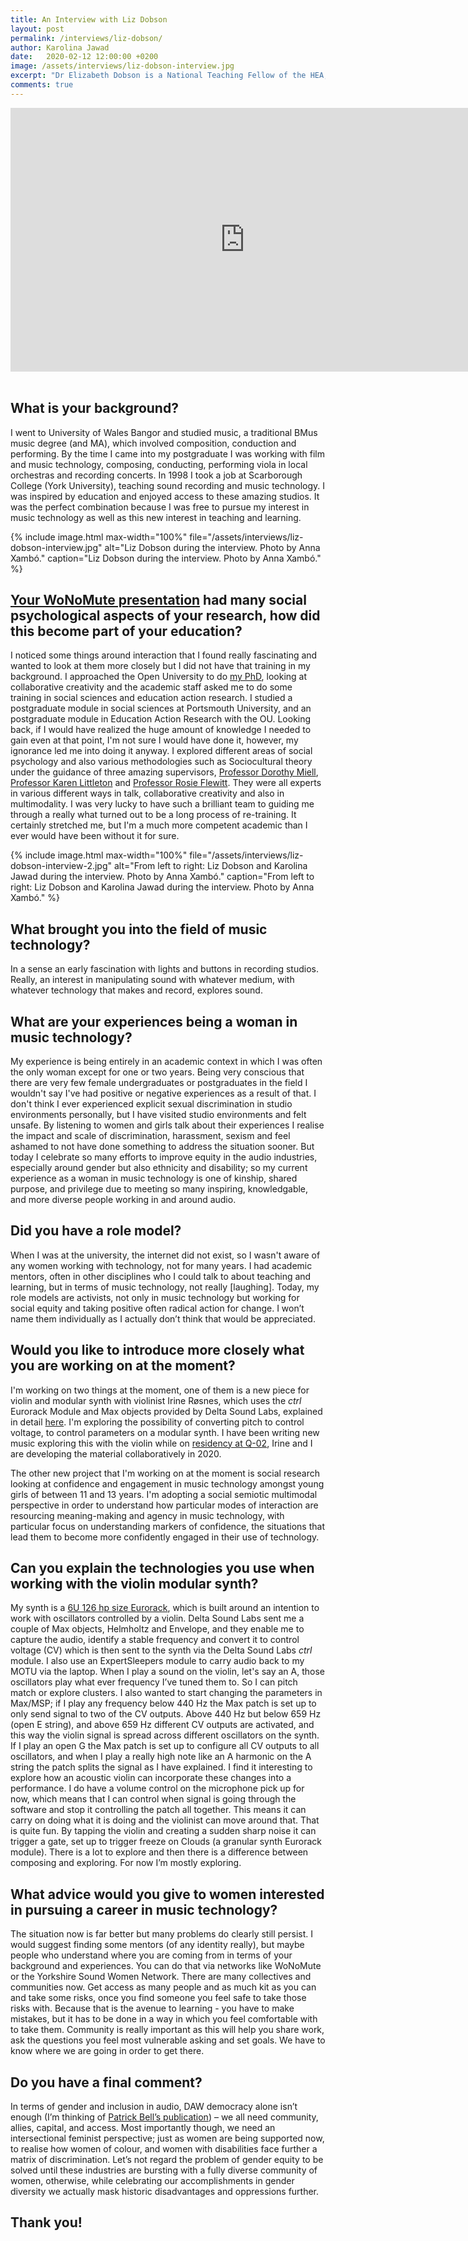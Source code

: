 ```yaml
---
title: An Interview with Liz Dobson
layout: post
permalink: /interviews/liz-dobson/
author: Karolina Jawad
date:   2020-02-12 12:00:00 +0200
image: /assets/interviews/liz-dobson-interview.jpg
excerpt: "Dr Elizabeth Dobson is a National Teaching Fellow of the HEA, and Principle Enterprise Fellow in music technology at The University of Huddersfield, where she teaches modules in sonic arts and electronica, sound for media, computer based composition, and empirical research for musicians. After completing her PhD on social psychology and creativity in music technology education, she founded/co-founded two knowledge-sharing projects: CollabHub, and Yorkshire Sound Women Network C.I.C., and maintains an ongoing commitment to new interdisciplinary research on inclusive music technology education."
comments: true
---
```


<div class="videoWrapper">
<iframe width="750" height="422" src="https://www.youtube.com/embed/9BfpuusM3AU" frameborder="0" allow="accelerometer; autoplay; encrypted-media; gyroscope; picture-in-picture" allowfullscreen></iframe>
</div>

<br />

## What is your background?

I went to University of Wales Bangor and studied music, a traditional BMus music degree (and MA), which involved composition, conduction and performing. By the time I came into my postgraduate I was working with film and music technology, composing, conducting, performing viola in local orchestras and recording concerts. In 1998 I took a job at Scarborough College (York University), teaching sound recording and music technology. I was inspired by education and enjoyed access to these amazing studios. It was the perfect combination because I was free to pursue my interest in music technology as well as this new interest in teaching and learning. 

{% include image.html
max-width="100%" file="/assets/interviews/liz-dobson-interview.jpg" alt="Liz Dobson during the interview. Photo by Anna Xambó."
caption="Liz Dobson during the interview. Photo by Anna Xambó." %}

## [Your WoNoMute presentation](/seminars/liz-dobson-seminar-talk) had many social psychological aspects of your research, how did this become part of your education?

I noticed some things around interaction that I found really fascinating and wanted to look at them more closely but I did not have that training in my background. I approached the Open University to do [my PhD](http://eprints.hud.ac.uk/id/eprint/14689/), looking at collaborative creativity and the academic staff asked me to do some training in social sciences and education action research. I studied a postgraduate module in social sciences at Portsmouth University, and an postgraduate module in Education Action Research with the OU. Looking back, if I would have realized the huge amount of knowledge I needed to gain even at that point, I'm not sure I would have done it, however, my ignorance led me into doing it anyway. I explored different areas of social psychology and also various methodologies such as Sociocultural theory under the guidance of three amazing supervisors, [Professor Dorothy Miell](https://en.wikipedia.org/wiki/Dorothy_Miell), [Professor Karen Littleton](http://wels.open.ac.uk/people/ksl4) and [Professor Rosie Flewitt](https://www2.mmu.ac.uk/education/staff/profile/index.php?id=4553). They were all experts in various different ways in talk, collaborative creativity and also in multimodality. I was very lucky to have such a brilliant team to guiding me through a really what turned out to be a long process of re-training. It certainly stretched me, but I'm a much more competent academic than I ever would have been without it for sure.


{% include image.html
max-width="100%" file="/assets/interviews/liz-dobson-interview-2.jpg" alt="From left to right: Liz Dobson and Karolina Jawad during the interview. Photo by Anna Xambó."
caption="From left to right: Liz Dobson and Karolina Jawad during the interview. Photo by Anna Xambó." %}

## What brought you into the field of music technology?

In a sense an early fascination with lights and buttons in recording studios. Really, an interest in manipulating sound with whatever medium, with whatever technology that makes and record, explores sound. 

## What are your experiences being a woman in music technology?

My experience is being entirely in an academic context in which I was often the only woman except for one or two years. Being very conscious that there are very few female undergraduates or postgraduates in the field I wouldn't say I've had positive or negative experiences as a result of that. I don't think I ever experienced explicit sexual discrimination in studio environments personally, but I have visited studio environments and felt unsafe. By listening to women and girls talk about their experiences I realise the impact and scale of discrimination, harassment, sexism and feel ashamed to not have done something to address the situation sooner. But today I celebrate so many efforts to improve equity in the audio industries, especially around gender but also ethnicity and disability; so my current experience as a woman in music technology is one of kinship, shared purpose, and privilege due to meeting so many inspiring, knowledgable, and more diverse people working in and around audio.

## Did you have a role model?

When I was at the university, the internet did not exist, so I wasn't aware of any women working with technology, not for many years. I had academic mentors, often in other disciplines who I could talk to about teaching and learning, but in terms of music technology, not really [laughing]. Today, my role models are activists, not only in music technology but working for social equity and taking positive often radical action for change. I won’t name them individually as I actually don’t think that would be appreciated.  

## Would you like to introduce more closely what you are working on at the moment?

I'm working on two things at the moment, one of them is a new piece for violin and modular synth with violinist Irine Røsnes, which uses the *ctrl* Eurorack Module and Max objects provided by Delta Sound Labs, explained in detail [here](https://deltasoundlabs.com/blog-lizdobson). I'm exploring the possibility of converting pitch to control voltage, to control parameters on a modular synth. I have been writing new music exploring this with the violin while on [residency at Q-02](http://www.q-o2.be/en/event/elisabeth-dobson/), Irine and I are developing the material collaboratively in 2020.

The other new project that I'm working on at the moment is social research looking at confidence and engagement in music technology amongst young girls of between 11 and 13 years. I'm adopting a social semiotic multimodal perspective in order to understand how particular modes of interaction are resourcing meaning-making and agency in music technology, with particular focus on understanding markers of confidence, the situations that lead them to become more confidently engaged in their use of technology. 

## Can you explain the technologies you use when working with the violin modular synth?

My synth is a [6U 126 hp size Eurorack](https://www.modulargrid.net/e/racks/view/1027401), which is built around an intention to work with oscillators controlled by a violin. Delta Sound Labs sent me a couple of Max objects, Helmholtz and Envelope, and they enable me to capture the audio, identify a stable frequency and convert it to control voltage (CV) which is then sent to the synth via the Delta Sound Labs *ctrl* module. I also use an ExpertSleepers module to carry audio back to my MOTU via the laptop. When I play a sound on the violin, let's say an A, those oscillators play what ever frequency I’ve tuned them to. So I can pitch match or explore clusters. I also wanted to start changing the parameters in Max/MSP; if I play any frequency below 440 Hz the Max patch is set up to only send signal to two of the CV outputs. Above 440 Hz but below 659 Hz (open E string), and above 659 Hz different CV outputs are activated, and this way the violin signal is spread across different oscillators on the synth. If I play an open G the Max patch is set up to configure all CV outputs to all oscillators, and when I play a really high note like an A harmonic on the A string the patch splits the signal as I have explained. I find it interesting to explore how an acoustic violin can incorporate these changes into a performance. I do have a volume control on the microphone pick up for now, which means that I can control when signal is going through the software and stop it controlling the patch all together. This means it can carry on doing what it is doing and the violinist can move around that. That is quite fun. By tapping the violin and creating a sudden sharp noise it can trigger a gate, set up to trigger freeze on Clouds (a granular synth Eurorack module). There is a lot to explore and then there is a difference between composing and exploring. For now I’m mostly exploring.

## What advice would you give to women interested in pursuing a career in music technology?

The situation now is far better but many problems do clearly still persist. I would suggest finding some mentors (of any identity really), but maybe people who understand where you are coming from in terms of your background and experiences. You can do that via networks like WoNoMute or the Yorkshire Sound Women Network. There are many collectives and communities now. Get access as many people and as much kit as you can and take some risks, once you find someone you feel safe to take those risks with. Because that is the avenue to learning - you have to make mistakes, but it has to be done in a way in which you feel comfortable with to take them. Community is really important as this will help you share work, ask the questions you feel most vulnerable asking and set goals. We have to know where we are going in order to get there.

## Do you have a final comment?

In terms of gender and inclusion in audio, DAW democracy alone isn’t enough (I’m thinking of [Patrick Bell’s publication](https://global.oup.com/academic/product/dawn-of-the-daw-9780190296605?cc=us&lang=en&))  – we all need community, allies, capital, and access. Most importantly though, we need an intersectional feminist perspective; just as women are being supported now, to realise how women of colour, and women with disabilities face further a matrix of discrimination. Let’s not regard the problem of gender equity to be solved until these industries are bursting with a fully diverse community of women, otherwise, while celebrating our accomplishments in gender diversity we actually mask historic disadvantages and oppressions further.

## Thank you!